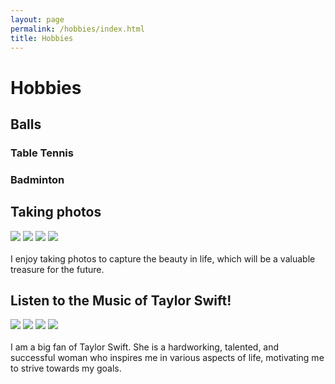 ```yaml
---
layout: page
permalink: /hobbies/index.html
title: Hobbies
---
```


# Hobbies

## Balls
### Table Tennis

### Badminton

## Taking photos
<div class="third">
<img src="/images/photo1.JPG">
<img src="/images/photo2.JPG">
<img src="/images/photo3.JPG">
<img src="/images/photo4.JPG">
</div>
<br>I enjoy taking photos to capture the beauty in life, which will be a valuable treasure for the future.

## Listen to the Music of Taylor Swift!
<div class="third">
<img src="/images/taylor1.JPG">
<img src="/images/taylor2.JPG">
<img src="/images/taylor3.JPG">
<img src="/images/taylor4.JPG">
</div>
<br>I am a big fan of Taylor Swift. She is a hardworking, talented, and successful woman who inspires me in various aspects of life, motivating me to strive towards my goals.


